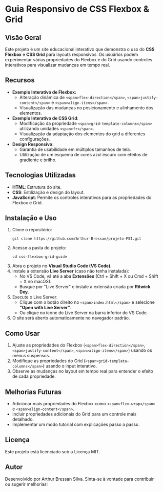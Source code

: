 
# Guia Responsivo de CSS Flexbox & Grid

## Visão Geral

Este projeto é um site educacional interativo que demonstra o uso do **CSS Flexbox** e **CSS Grid** para layouts responsivos. Os usuários podem experimentar várias propriedades do Flexbox e do Grid usando controles interativos para visualizar mudanças em tempo real.

## Recursos

* **Exemplo Interativo de Flexbox:**
  * Alteração dinâmica de `<span>flex-direction</span>`, `<span>justify-content</span>` e `<span>align-items</span>`.
  * Visualização das mudanças no posicionamento e alinhamento dos elementos.
* **Exemplo Interativo de CSS Grid:**
  * Modificação da propriedade `<span>grid-template-columns</span>` utilizando unidades `<span>fr</span>`.
  * Visualização da adaptação dos elementos do grid a diferentes configurações.
* **Design Responsivo:**
  * Garantia de usabilidade em múltiplos tamanhos de tela.
  * Utilização de um esquema de cores azul escuro com efeitos de gradiente e brilho.

## Tecnologias Utilizadas

* **HTML**: Estrutura do site.
* **CSS**: Estilização e design do layout.
* **JavaScript**: Permite os controles interativos para as propriedades do Flexbox e Grid.

## Instalação e Uso

1. Clone o repositório:
   ```
   git clone https://github.com/Arthur-Bressan/projeto-FSI.git
   ```
2. Acesse a pasta do projeto:
   ```
   cd css-flexbox-grid-guide
   ```
3. Abra o projeto no **Visual Studio Code (VS Code)**.
4. Instale a extensão **Live Server** (caso não tenha instalada):
   * No VS Code, vá até a aba **Extensões** (Ctrl + Shift + X ou Cmd + Shift + X no macOS).
   * Busque por "Live Server" e instale a extensão criada por **Ritwick Dey**.
5. Execute o Live Server:
   * Clique com o botão direito no `<span>index.html</span>` e selecione **"Open with Live Server"**.
   * Ou clique no ícone do Live Server na barra inferior do VS Code.
6. O site será aberto automaticamente no navegador padrão.

## Como Usar

1. Ajuste as propriedades do Flexbox (`<span>flex-direction</span>`, `<span>justify-content</span>`, `<span>align-items</span>`) usando os menus suspensos.
2. Modifique as propriedades do Grid (`<span>grid-template-columns</span>`) usando o input interativo.
3. Observe as mudanças no layout em tempo real para entender o efeito de cada propriedade.

## Melhorias Futuras

* Adicionar mais propriedades do Flexbox como `<span>flex-wrap</span>` e `<span>align-content</span>`.
* Incluir propriedades adicionais do Grid para um controle mais detalhado.
* Implementar um modo tutorial com explicações passo a passo.

## Licença

Este projeto está licenciado sob a Licença MIT.

## Autor

Desenvolvido por Arthur Bressan Silva. Sinta-se à vontade para contribuir ou sugerir melhorias!
